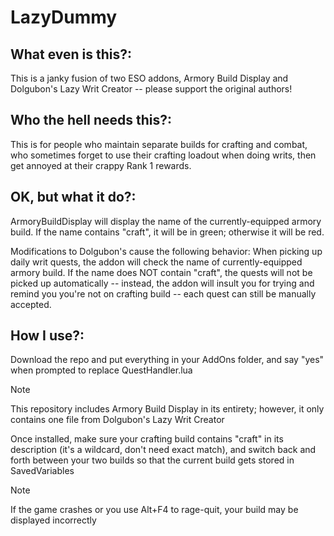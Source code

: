 # LazyDummy

## What even is this?: 
This is a janky fusion of two ESO addons, Armory Build Display and Dolgubon's Lazy Writ Creator -- please support the original authors!



## Who the hell needs this?:
This is for people who maintain separate builds for crafting and combat, who sometimes forget to use their crafting loadout when doing writs, then get annoyed at their crappy Rank 1 rewards. 



## OK, but what it do?:
ArmoryBuildDisplay will display the name of the currently-equipped armory build. 
If the name contains "craft", it will be in green; otherwise it will be red.

Modifications to Dolgubon's cause the following behavior:
When picking up daily writ quests, the addon will check the name of currently-equipped armory build.
If the name does NOT contain "craft", the quests will not be picked up automatically -- instead, the addon will insult you for trying and remind you you're not on crafting build -- each quest can still be manually accepted. 



## How I use?:
Download the repo and put everything in your AddOns folder, and say "yes" when prompted to replace QuestHandler.lua

> [!NOTE]
> This repository includes Armory Build Display in its entirety; however, it only contains one file from Dolgubon's Lazy Writ Creator


Once installed, make sure your crafting build contains "craft" in its description (it's a wildcard, don't need exact match), and switch back and forth between your two builds so that the current build gets stored in SavedVariables

> [!NOTE]
> If the game crashes or you use Alt+F4 to rage-quit, your build may be displayed incorrectly







